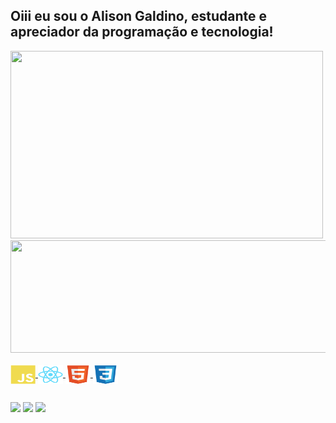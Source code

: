## Oiii eu sou o Alison Galdino, estudante e apreciador da programação e tecnologia!
<div align="left">
  <a href="https://github.com/Alisongaldino">
  <img height="300em" width="500" src="https://github-readme-stats.vercel.app/api?username=Alisongaldino&show_icons=true&theme=dark&include_all_commits=true&count_private=true"/>
    </div>
  
 <div align="right">
  <img height="180em" width="900" src="https://github-readme-stats.vercel.app/api/top-langs/?username=Alisongaldino&layout=compact&langs_count=7&theme=dark"/>
</div>
<div style="display: inline_block"><br>
  <img align="center" alt="Rafa-Js" height="30" width="40" src="https://raw.githubusercontent.com/devicons/devicon/master/icons/javascript/javascript-plain.svg">
   <img align="center" alt="Rafa-React" height="30" width="40" src="https://raw.githubusercontent.com/devicons/devicon/master/icons/react/react-original.svg">
  <img align="center" alt="Rafa-HTML" height="30" width="40" src="https://raw.githubusercontent.com/devicons/devicon/master/icons/html5/html5-original.svg">
  <img align="center" alt="Rafa-CSS" height="30" width="40" src="https://raw.githubusercontent.com/devicons/devicon/master/icons/css3/css3-original.svg">
 
</div>
  
  ##
 
<div> 
 
  <a href="https://www.instagram.com/alison_gsd/" target="_blank"><img src="https://img.shields.io/badge/-Instagram-%0DBD8B?style=for-the-badge&logo=instagram&logoColor=white" target="_blank"></a>
   <a href = "https://mail.google.com/mail/u/0/?tab=rm&ogbl#inbox"><img src="https://img.shields.io/badge/-Gmail-%23333?style=for-the-badge&logo=gmail&logoColor=white" target="_blank"></a>
  <a href="https://www.linkedin.com/in/alison-galdino/" target="_blank"><img src="https://img.shields.io/badge/-LinkedIn-%230077B5?style=for-the-badge&logo=linkedin&logoColor=white" target="_blank"></a> 
 

 
</div>
